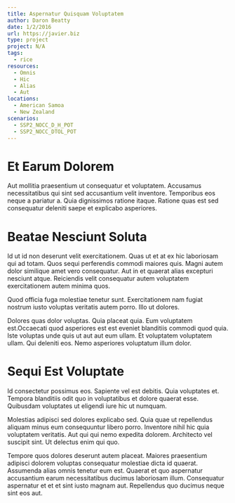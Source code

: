 ```yaml
---
title: Aspernatur Quisquam Voluptatem
author: Daron Beatty
date: 1/2/2016
url: https://javier.biz
type: project
project: N/A
tags:
  - rice
resources:
  - Omnis
  - Hic
  - Alias
  - Aut
locations:
  - American Samoa
  - New Zealand
scenarios:
  - SSP2_NOCC_D_H_POT
  - SSP2_NOCC_DTOL_POT
---
```

# Et Earum Dolorem
Aut mollitia praesentium ut consequatur et voluptatem. Accusamus necessitatibus qui sint sed accusantium velit inventore. Temporibus eos neque a pariatur a. Quia dignissimos ratione itaque. Ratione quas est sed consequatur deleniti saepe et explicabo asperiores.

# Beatae Nesciunt Soluta
Id ut id non deserunt velit exercitationem. Quas ut et at ex hic laboriosam qui ad totam. Quos sequi perferendis commodi maiores quis. Magni autem dolor similique amet vero consequatur. Aut in et quaerat alias excepturi nesciunt atque. Reiciendis velit consequatur autem voluptatem exercitationem autem minima quos.
 Quod officia fuga molestiae tenetur sunt. Exercitationem nam fugiat nostrum iusto voluptas veritatis autem porro. Illo ut dolores.
 Dolores quas dolor voluptas. Quia placeat quia. Eum voluptatem est.Occaecati quod asperiores est est eveniet blanditiis commodi quod quia. Iste voluptas unde quis ut aut aut eum ullam. Et voluptatem voluptatem ullam. Qui deleniti eos. Nemo asperiores voluptatum illum dolor.

# Sequi Est Voluptate
Id consectetur possimus eos. Sapiente vel est debitis. Quia voluptates et. Tempora blanditiis odit quo in voluptatibus et dolore quaerat esse. Quibusdam voluptates ut eligendi iure hic ut numquam.
 Molestias adipisci sed dolores explicabo sed. Quia quae ut repellendus aliquam minus eum consequuntur libero porro. Inventore nihil hic quia voluptatem veritatis. Aut qui qui nemo expedita dolorem. Architecto vel suscipit sint. Ut delectus enim qui quo.
 Tempore quos dolores deserunt autem placeat. Maiores praesentium adipisci dolorem voluptas consequatur molestiae dicta id quaerat. Assumenda alias omnis tenetur eum est. Quaerat et quo aspernatur accusantium earum necessitatibus ducimus laboriosam illum. Consequatur aspernatur et et et sint iusto magnam aut. Repellendus quo ducimus neque sint eos aut.
